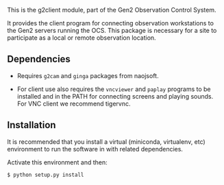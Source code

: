 This is the g2client module, part of the Gen2 Observation Control
System.

It provides the client program for connecting observation workstations
to the Gen2 servers running the OCS.  This package is necessary for a
site to participate as a local or remote observation location.

## Dependencies

* Requires `g2cam` and `ginga` packages from naojsoft.

* For client use also requires the `vncviewer` and `paplay` programs to
  be installed and in the PATH for connecting screens and playing
  sounds.  For VNC client we recommend tigervnc.

## Installation

It is recommended that you install a virtual (miniconda, virtualenv,
etc) environment to run the software in with related dependencies.

Activate this environment and then:

```bash
$ python setup.py install
```


